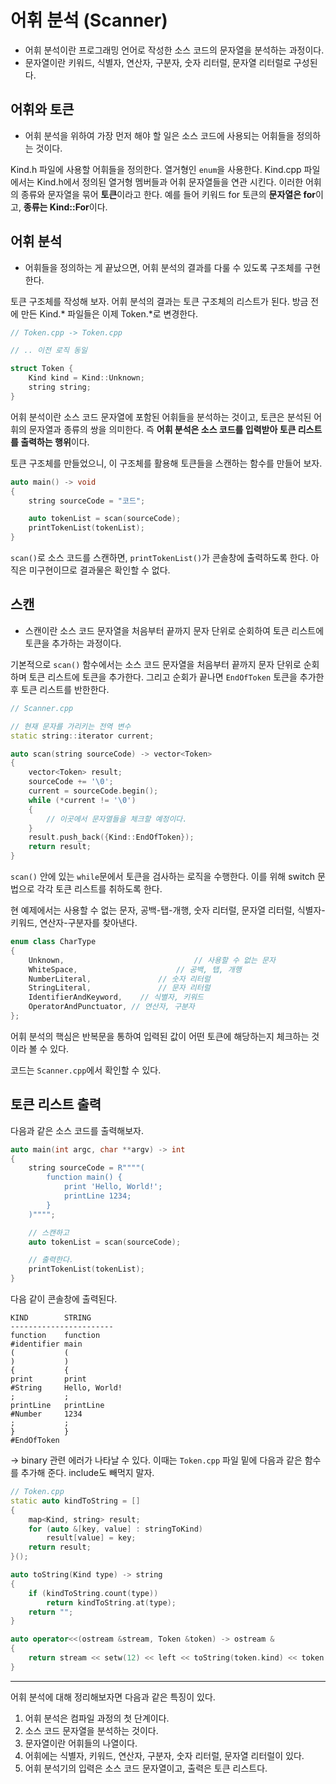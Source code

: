 # 어휘 분석 (Scanner)
- 어휘 분석이란 프로그래밍 언어로 작성한 소스 코드의 문자열을 분석하는 과정이다.
- 문자열이란 키워드, 식별자, 연산자, 구분자, 숫자 리터럴, 문자열 리터럴로 구성된다.

## 어휘와 토큰
- 어휘 분석을 위하여 가장 먼저 해야 할 일은 소스 코드에 사용되는 어휘들을 정의하는 것이다.

Kind.h 파일에 사용할 어휘들을 정의한다. 열거형인 `enum`을 사용한다. Kind.cpp 파일에서는 Kind.h에서 정의된 열거형 멤버들과 어휘 문자열들을 연관 시킨다. 이러한 어휘의 종류와 문자열을 묶어 **토큰**이라고 한다. 예를 들어 키워드 for 토큰의 **문자열은 for**이고, **종류는 Kind::For**이다.

## 어휘 분석
- 어휘들을 정의하는 게 끝났으면, 어휘 분석의 결과를 다룰 수 있도록 구조체를 구현한다.

토큰 구조체를 작성해 보자. 어휘 분석의 결과는 토큰 구조체의 리스트가 된다. 방금 전에 만든 Kind.* 파일들은 이제 Token.*로 변경한다.

```cpp
// Token.cpp -> Token.cpp

// .. 이전 로직 동일

struct Token {
	Kind kind = Kind::Unknown;
	string string;
}
```
어휘 분석이란 소스 코드 문자열에 포함된 어휘들을 분석하는 것이고, 토큰은 분석된 어휘의 문자열과 종류의 쌍을 의미한다. 즉 **어휘 분석은 소스 코드를 입력받아 토큰 리스트를 출력하는 행위**이다.

토큰 구조체를 만들었으니, 이 구조체를 활용해 토큰들을 스캔하는 함수를 만들어 보자.

```cpp
auto main() -> void
{
	string sourceCode = "코드";

	auto tokenList = scan(sourceCode);
	printTokenList(tokenList);
}
```

`scan()`로 소스 코드를 스캔하면, `printTokenList()`가 콘솔창에 출력하도록 한다.
아직은 미구현이므로 결과물은 확인할 수 없다.

## 스캔
- 스캔이란 소스 코드 문자열을 처음부터 끝까지 문자 단위로 순회하여 토큰 리스트에 토큰을 추가하는 과정이다.

기본적으로 `scan()` 함수에서는 소스 코드 문자열을 처음부터 끝까지 문자 단위로 순회하며 토큰 리스트에 토큰을 추가한다. 그리고 순회가 끝나면 `EndOfToken` 토큰을 추가한 후 토큰 리스트를 반한한다.

```cpp
// Scanner.cpp

// 현재 문자를 가리키는 전역 변수
static string::iterator current;

auto scan(string sourceCode) -> vector<Token>
{
	vector<Token> result;
	sourceCode += '\0';
	current = sourceCode.begin();
	while (*current != '\0')
	{
		// 이곳에서 문자열들을 체크할 예정이다.
	}
	result.push_back({Kind::EndOfToken});
	return result;
}
```

`scan()` 안에 있는 `while`문에서 토큰을 검사하는 로직을 수행한다. 이를 위해 switch 문법으로 각각 토큰 리스트를 취하도록 한다.

현 예제에서는 사용할 수 없는 문자, 공백-탭-개행, 숫자 리터럴, 문자열 리터럴, 식별자-키워드, 연산자-구분자를 찾아낸다.

```cpp
enum class CharType
{
	Unknown,							 // 사용할 수 없는 문자
	WhiteSpace,						 // 공백, 탭, 개행
	NumberLiteral,				 // 숫자 리터럴
	StringLiteral,				 // 문자 리터럴
	IdentifierAndKeyword,	 // 식별자, 키워드
	OperatorAndPunctuator, // 연산자, 구분자
};
```
어휘 분석의 핵심은 반복문을 통하여 입력된 값이 어떤 토큰에 해당하는지 체크하는 것이라 볼 수 있다.

코드는 `Scanner.cpp`에서 확인할 수 있다.


## 토큰 리스트 출력
다음과 같은 소스 코드를 출력해보자.

```cpp
auto main(int argc, char **argv) -> int
{
	string sourceCode = R""""(
		function main() {
			print 'Hello, World!';
			printLine 1234;
		}
	)"""";

	// 스캔하고
	auto tokenList = scan(sourceCode);

	// 출력한다.
	printTokenList(tokenList);
}
```

다음 같이 콘솔창에 출력된다.

```
KIND        STRING
-----------------------
function    function
#identifier main
(           (
)           )
{           {
print       print
#String     Hello, World!
;           ;
printLine   printLine
#Number     1234
;           ;
}           }
#EndOfToken 
```

-> binary 관련 에러가 나타날 수 있다. 이때는 `Token.cpp` 파일 밑에 다음과 같은 함수를 추가해 준다. include도 빼먹지 말자.

```cpp
// Token.cpp
static auto kindToString = []
{
	map<Kind, string> result;
	for (auto &[key, value] : stringToKind)
		result[value] = key;
	return result;
}();

auto toString(Kind type) -> string
{
	if (kindToString.count(type))
		return kindToString.at(type);
	return "";
}

auto operator<<(ostream &stream, Token &token) -> ostream &
{
	return stream << setw(12) << left << toString(token.kind) << token.string;
}
```


---

어휘 분석에 대해 정리해보자면 다음과 같은 특징이 있다.

1. 어휘 분석은 컴파일 과정의 첫 단계이다.
2. 소스 코드 문자열을 분석하는 것이다.
3. 문자열이란 어휘들의 나열이다.
4. 어휘에는 식별자, 키워드, 연산자, 구분자, 숫자 리터럴, 문자열 리터럴이 있다.
5. 어휘 분석기의 입력은 소스 코드 문자열이고, 출력은 토큰 리스트다.